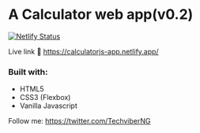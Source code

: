 # A Calculator web app(v0.2)

[![Netlify Status](https://api.netlify.com/api/v1/badges/9367ec65-3de9-4d85-b66a-1b4720fccec7/deploy-status)](https://app.netlify.com/sites/calculatorjs-app/deploys)

Live link :rocket:  https://calculatorjs-app.netlify.app/

### Built with: 
+ HTML5
+ CSS3 (Flexbox)
+ Vanilla Javascript

Follow me: https://twitter.com/TechviberNG
